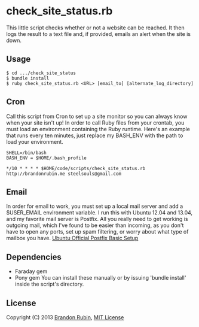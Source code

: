 # check_site_status.rb

This little script checks whether or not a website can be reached.
It then logs the result to a text file and, if provided, emails an alert
when the site is down.

## Usage
	$ cd .../check_site_status
	$ bundle install
	$ ruby check_site_status.rb <URL> [email_to] [alternate_log_directory]

## Cron
Call this script from Cron to set up a site monitor so you can always
know when your site isn't up!
In order to call Ruby files from your crontab, you must load an environment containing the Ruby runtime. Here's an example that runs every ten minutes, just replace my BASH_ENV with the path to load your environment.

	SHELL=/bin/bash
	BASH_ENV = $HOME/.bash_profile
	
	*/10 * * * * $HOME/code/scripts/check_site_status.rb http://brandonrubin.me steelsouls@gmail.com

## Email
In order for email to work, you must set up a local mail server and 
add a $USER_EMAIL environment variable.
I run this with Ubuntu 12.04 and 13.04, and my favorite mail server is Postfix. All you really need to get working is outgoing mail, which I've found to be easier than incoming, as you don't have to open any ports, set up spam filtering, or worry about what type of mailbox you have.
[Ubuntu Official Postfix Basic Setup](https://help.ubuntu.com/community/PostfixBasicSetupHowto "Setup Postfix")

## Dependencies
* Faraday gem
* Pony gem
You can install these manually or by issuing 'bundle install' inside the script's directory.

## License
Copyright (C) 2013 [Brandon Rubin](http://brandonrubin.me), [MIT License](https://github.com/steelsouls/check_site_status/blob/master/LICENSE)
